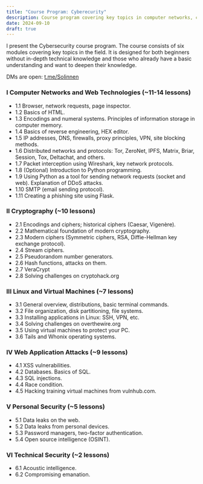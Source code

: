 ```yaml
---
title: "Course Program: Cyberecurity"
description: Course program covering key topics in computer networks, cryptography, Linux, web security, and personal cybersecurity.
date: 2024-09-10
draft: true
---
```


I present the Cybersecurity course program. The course consists of six modules covering key topics in the field. It is designed for both beginners without in-depth technical knowledge and those who already have a basic understanding and want to deepen their knowledge.

DMs are open: [t.me/Solinnen](https://t.me/Solinnen)

### I Computer Networks and Web Technologies (~11-14 lessons)

- 1.1 Browser, network requests, page inspector.
- 1.2 Basics of HTML.
- 1.3 Encodings and numeral systems. Principles of information storage in computer memory.
- 1.4 Basics of reverse engineering, HEX editor.
- 1.5 IP addresses, DNS, firewalls, proxy principles, VPN, site blocking methods.
- 1.6 Distributed networks and protocols: Tor, ZeroNet, IPFS, Matrix, Briar, Session, Tox, Deltachat, and others.
- 1.7 Packet interception using Wireshark, key network protocols.
- 1.8 (Optional) Introduction to Python programming.
- 1.9 Using Python as a tool for sending network requests (socket and web). Explanation of DDoS attacks.
- 1.10 SMTP (email sending protocol).
- 1.11 Creating a phishing site using Flask.

### II Cryptography (~10 lessons)

- 2.1 Encodings and ciphers; historical ciphers (Caesar, Vigenère).
- 2.2 Mathematical foundation of modern cryptography.
- 2.3 Modern ciphers (Symmetric ciphers, RSA, Diffie-Hellman key exchange protocol).
- 2.4 Stream ciphers.
- 2.5 Pseudorandom number generators.
- 2.6 Hash functions, attacks on them.
- 2.7 VeraCrypt
- 2.8 Solving challenges on cryptohack.org

### III Linux and Virtual Machines (~7 lessons)

- 3.1 General overview, distributions, basic terminal commands.
- 3.2 File organization, disk partitioning, file systems.
- 3.3 Installing applications in Linux: SSH, VPN, etc.
- 3.4 Solving challenges on overthewire.org
- 3.5 Using virtual machines to protect your PC.
- 3.6 Tails and Whonix operating systems.

### IV Web Application Attacks (~9 lessons)

- 4.1 XSS vulnerabilities.
- 4.2 Databases. Basics of SQL.
- 4.3 SQL injections.
- 4.4 Race condition.
- 4.5 Hacking training virtual machines from vulnhub.com.

### V Personal Security (~5 lessons)

- 5.1 Data leaks on the web.
- 5.2 Data leaks from personal devices.
- 5.3 Password managers, two-factor authentication.
- 5.4 Open source intelligence (OSINT).

### VI Technical Security (~2 lessons)

- 6.1 Acoustic intelligence.
- 6.2 Compromising emanation.